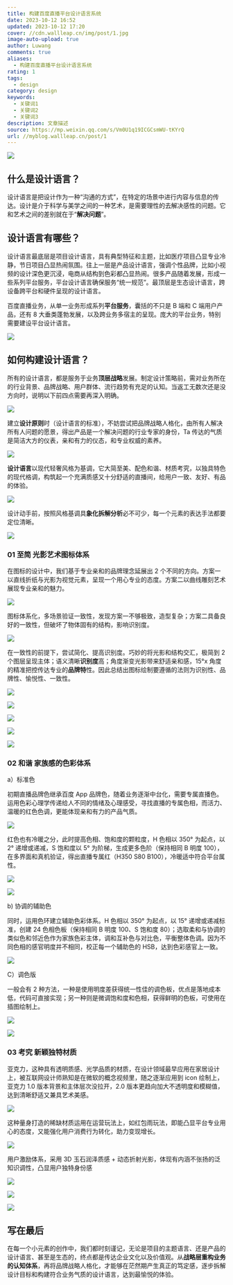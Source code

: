 ```yaml
---
title: 构建百度直播平台设计语言系统
date: 2023-10-12 16:52
updated: 2023-10-12 17:20
cover: //cdn.wallleap.cn/img/post/1.jpg
image-auto-upload: true
author: Luwang
comments: true
aliases:
  - 构建百度直播平台设计语言系统
rating: 1
tags:
  - design
category: design
keywords:
  - 关键词1
  - 关键词2
  - 关键词3
description: 文章描述
source: https://mp.weixin.qq.com/s/Vm0U1q19ICGCsmWU-tKYrQ
url: //myblog.wallleap.cn/post/1
---
```


![](https://cdn.wallleap.cn/img/pic/illustration/202310121653692.png)

## 什么是设计语言？

设计语言是把设计作为一种“沟通的方式”，在特定的场景中进行内容与信息的传达。设计是介于科学与美学之间的一种艺术，是需要理性的去解决感性的问题。它和艺术之间的差别就在于“**解决问题**”。

## 设计语言有哪些？

设计语言最底层是项目设计语言，具有典型特征和主题，比如医疗项目凸显专业冷静，节日项目凸显热闹氛围。往上一层是产品设计语言，强调个性品牌，比如小视频的设计深色更沉浸，电商从结构到色彩都凸显热闹。很多产品随着发展，形成一些系列平台服务，平台设计语言确保服务“统一规范”。最顶层是生态设计语言，跨设备跨平台和硬件呈现的设计语言。

百度直播业务，从单一业务形成系列**平台服务**，囊括的不只是 B 端和 C 端用户产品，还有 8 大垂类蓬勃发展，以及跨业务多宿主的呈现。庞大的平台业务，特别需要建设平台设计语言。

![](https://cdn.wallleap.cn/img/pic/illustration/202310121653769.png)

## 如何构建设计语言？

所有的设计语言，都是服务于业务**顶层战略**发展。制定设计策略前，需对业务所在的行业背景、品牌战略、用户群体、流行趋势有充足的认知。当返工无数次还是没方向时，说明以下前四点需要再深入明确。

![](https://cdn.wallleap.cn/img/pic/illustration/202310121653943.png)

建立**设计原则**时（设计语言的标准），不妨尝试把品牌战略人格化，由所有人解决所有人问题的愿景，得出产品是一个解决问题的行业专家的身份，Ta 传达的气质是简洁大方的仪表，亲和有力的仪态，和专业权威的素养。

![](https://cdn.wallleap.cn/img/pic/illustration/202310121654855.png)

**设计语言**以现代轻奢风格为基调，它大简至美、配色和谐、材质考究，以独具特色的现代格调，构筑起一个充满质感又十分舒适的直播间，给用户一致、友好、有品的体验。

![](https://cdn.wallleap.cn/img/pic/illustration/202310121654585.png)

设计动手前，按照风格基调具**象化拆解分析**必不可少，每一个元素的表达手法都要定位清晰。

![](https://cdn.wallleap.cn/img/pic/illustration/202310121654776.png)

### 01 至简 光影艺术图标体系

在图标的设计中，我们基于专业亲和的品牌理念延展出 2 个不同的方向。方案一以直线折纸与光影为视觉元素，呈现一个用心专业的态度。方案二以曲线雕刻艺术展现专业亲和的魅力。

![](https://cdn.wallleap.cn/img/pic/illustration/202310121655220.png)

图标体系化，多场景验证一致性，发现方案一不够极致，造型复杂；方案二具备良好的一致性，但破坏了物体固有的结构，影响识别度。

![](https://cdn.wallleap.cn/img/pic/illustration/202310121655886.png)

在一致性的前提下，尝试简化、提高识别度。巧妙的将光影和结构交汇，极简到 2 个图层呈现主体；语义清晰**识别度**高；角度渐变光影带来舒适亲和感，15°x 角度的精准把控传达专业的**品牌特**性。因此总结出图标绘制要遵循的法则为识别性、品牌性、愉悦性、一致性。

![](https://cdn.wallleap.cn/img/pic/illustration/202310121655097.png)

![](https://cdn.wallleap.cn/img/pic/illustration/202310121655128.png)

![](https://cdn.wallleap.cn/img/pic/illustration/202310121656730.gif)

![](https://cdn.wallleap.cn/img/pic/illustration/202310121656933.png)

![](https://cdn.wallleap.cn/img/pic/illustration/202310121656213.png)

### 02 和谐 家族感的色彩体系

a）标准色

初期直播品牌色继承百度 App 品牌色，随着业务逐渐中台化，需要专属直播色。运用色彩心理学传递给人不同的情绪及心理感受，寻找直播的专属色相，而活力、温暖的红色色调，更能体现亲和有力的产品气质。

![](https://cdn.wallleap.cn/img/pic/illustration/202310121657446.png)

红色也有冷暖之分，此时提高色相、饱和度的颗粒度，H 色相以 350° 为起点，以 2° 递增或递减，S 饱和度以 5° 为阶梯，生成更多色阶（保持相同 B 明度 100），在多界面和真机验证，得出直播专属红（H350 S80 B100），冷暖适中符合平台属性。

![](https://cdn.wallleap.cn/img/pic/illustration/202310121657923.png)

![](https://cdn.wallleap.cn/img/pic/illustration/202310121657822.png)

b) 协调的辅助色

同时，运用色环建立辅助色彩体系。H 色相以 350° 为起点，以 15° 递增或递减标准，创建 24 色相色板（保持相同 B 明度 100、S 饱和度 80）；选取柔和与协调的类似色和邻近色作为家族色彩主体，调和互补色与对比色，平衡整体色调。因为不同色相的感官明度并不相同，校正每一个辅助色的 HSB，达到色彩感官上一致。

![](https://cdn.wallleap.cn/img/pic/illustration/202310121657663.png)

C）调色版

一般会有 2 种方法，一种是使用明度差获得统一性佳的调色板，优点是落地成本低，代码可直接实现；另一种则是微调饱和度和色相，获得鲜明的色板，可使用在插图绘制上。

![](https://cdn.wallleap.cn/img/pic/illustration/202310121657207.png)

![](https://cdn.wallleap.cn/img/pic/illustration/202310121710299.png)

### 03 考究 新颖独特材质

亚克力，这种具有透明质感、光学品质的材质，在设计领域最早应用在家居设计上，被互联网设计师熟知是在微软的概念视频里，随之逐渐应用到 icon 绘制上，亚克力 1.0 版本背景和主体层次没拉开，2.0 版本更趋向加大不透明度和模糊值，达到清晰舒适又兼具艺术美感。

![](https://cdn.wallleap.cn/img/pic/illustration/202310121717963.png)

这种量身打造的稀缺材质运用在运营玩法上，如红包雨玩法，即能凸显平台专业用心的态度，又能强化用户消费行为转化，助力变现增长。

![](https://cdn.wallleap.cn/img/pic/illustration/202310121717223.png)

用户激励体系，采用 3D 玉石润泽质感 + 动态折射光影，体现有内涵不张扬的泛知识调性，凸显用户独特身份感

![](https://cdn.wallleap.cn/img/pic/illustration/202310121717135.png)

![](https://cdn.wallleap.cn/img/pic/illustration/202310121717904.gif)

![](https://cdn.wallleap.cn/img/pic/illustration/202310121719380.gif)

## 写在最后

在每一个小元素的创作中，我们都时刻谨记，无论是项目的主题语言、还是产品的设计语言、甚至是生态的，终点都是传达企业文化以及价值观。从**战略层重构业务的认知体系**，再将品牌战略人格化，才能够在茫然期产生真正的笃定感，逐步拆解设计目标和构建符合业务气质的设计语言，达到最愉悦的体验。
